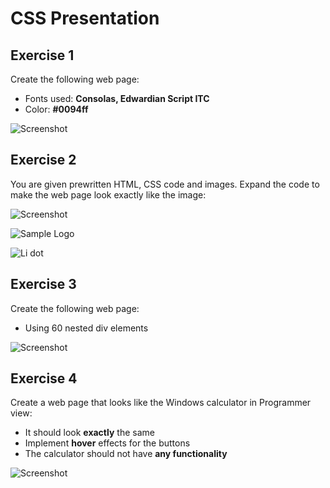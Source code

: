 # CSS Presentation

## Exercise 1
Create the following web page:
* Fonts used: **Consolas, Edwardian Script ITC**
* Color: **#0094ff**

![Screenshot](https://raw.github.com/jasssonpet/TelerikAcademy/master/WebDesign/2.CSSStyling/2.CSSPresentation/1.BlueText/index.png)

## Exercise 2
You are given prewritten HTML, CSS code and images. Expand the code to make the web page look exactly like the image:

![Screenshot](https://raw.github.com/jasssonpet/TelerikAcademy/master/WebDesign/2.CSSStyling/2.CSSPresentation/2.PinkBlog/index.png)

![Sample Logo](https://raw.github.com/jasssonpet/TelerikAcademy/master/WebDesign/2.CSSStyling/2.CSSPresentation/2.PinkBlog/images/sample-logo.png)

![Li dot](https://raw.github.com/jasssonpet/TelerikAcademy/master/WebDesign/2.CSSStyling/2.CSSPresentation/2.PinkBlog/images/li-dot.png)


## Exercise 3
Create the following web page:
* Using 60 nested div elements

![Screenshot](https://raw.github.com/jasssonpet/TelerikAcademy/master/WebDesign/2.CSSStyling/2.CSSPresentation/3.NestedDivs/index.png)

## Exercise 4
Create a web page that looks like the Windows calculator in Programmer view:
* It should look **exactly** the same
* Implement **hover** effects for the buttons
* The calculator should not have **any functionality**

![Screenshot](https://raw.github.com/jasssonpet/TelerikAcademy/master/WebDesign/2.CSSStyling/2.CSSPresentation/4.Calculator/index.png)
